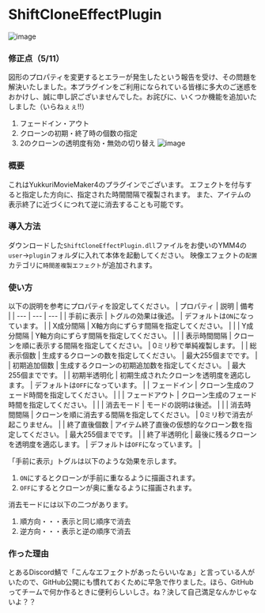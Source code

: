 # ShiftCloneEffectPlugin
![image](https://github.com/sinBetaKun/ShiftCloneEffectPlugin/assets/149294811/f50808f9-5643-4813-a7dc-9b7e00f1f54e)
### 修正点（5/11）
図形のプロパティを変更するとエラーが発生したという報告を受け、その問題を解決いたしました。本プラグインをご利用になられている皆様に多大のご迷惑をおかけし、誠に申し訳ございませんでした。お詫びに、いくつか機能を追加いたしました（いらねぇぇ!!）
1. フェードイン・アウト
2. クローンの初期・終了時の個数の指定
3. 2のクローンの透明度有効・無効の切り替え
![image](https://github.com/sinBetaKun/ShiftCloneEffectPlugin/assets/149294811/ef076267-8a64-4a06-aa36-ff6c8f0c68cb)

### 概要
これはYukkuriMovieMaker4のプラグインでございます。
エフェクトを付与すると指定した方向に、指定された時間間隔で複製されます。
また、アイテムの表示終了に近づくにつれて逆に消去することも可能です。

### 導入方法
ダウンロードした`ShiftCloneEffectPlugin.dll`ファイルをお使いのYMM4の`user`→`plugin`フォルダに入れて本体を起動してください。
映像エフェクトの`配置`カテゴリに`時間差複製エフェクト`が追加されます。

### 使い方
以下の説明を参考にプロパティを設定してください。
| プロパティ | 説明 | 備考 |
| --- | --- | --- |
| 手前に表示 | トグルの効果は後述。 | デフォルトは`ON`になっています。 |
| X成分間隔 | X軸方向にずらす間隔を指定してください。 |  |
| Y成分間隔 | Y軸方向にずらす間隔を指定してください。 |  |
| 表示時間間隔 | クローンを順に表示する間隔を指定してください。 | 0ミリ秒で単純複製します。 |
| 総表示個数 | 生成するクローンの数を指定してください。 | 最大255個までです。 |
| 初期追加個数 | 生成するクローンの初期追加数を指定してください。 | 最大255個までです。 |
| 初期半透明化 | 初期生成されたクローンを透明度を適応します。 | デフォルトは`OFF`になっています。 |
| フェードイン | クローン生成のフェード時間を指定してください。 |  |
| フェードアウト | クローン生成のフェード時間を指定してください。 |  |
| 消去モード | モードの説明は後述。 |  |
| 消去時間間隔 | クローンを順に消去する間隔を指定してください。 | 0ミリ秒で消去が起こりません。 |
| 終了直後個数 | アイテム終了直後の仮想的なクローン数を指定してください。 | 最大255個までです。 |
| 終了半透明化 | 最後に残るクローンを透明度を適応します。 | デフォルトは`OFF`になっています。 |

「手前に表示」トグルは以下のような効果を示します。
1. `ON`にするとクローンが手前に重なるように描画されます。
2. `OFF`にするとクローンが奥に重なるように描画されます。

消去モードには以下の二つがあります。
1. 順方向・・・表示と同じ順序で消去
2. 逆方向・・・表示と逆の順序で消去

### 作った理由
とあるDiscord鯖で「こんなエフェクトがあったらいいなぁ」と言っている人がいたので、GitHub公開にも慣れておくために早急で作りました。ほら、GitHubってチームで何か作るときに便利らしいしさ。ね？決して自己満足なんかじゃないよ？？
